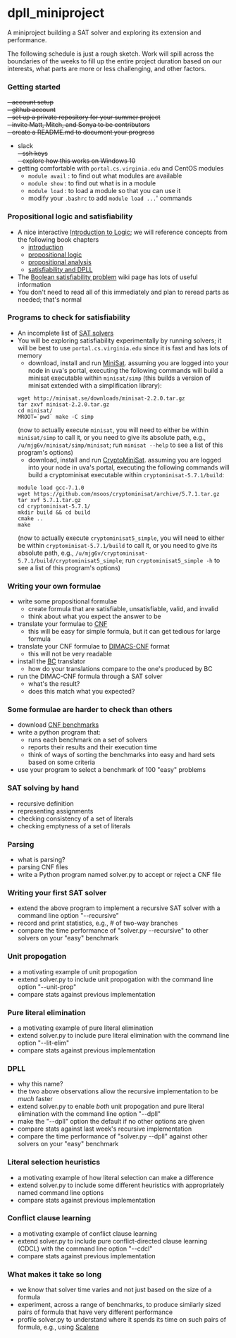 # dpll_miniproject
A miniproject building a SAT solver and exploring its extension and performance.

The following schedule is just a rough sketch.  Work will spill across the boundaries of the weeks to fill up the entire project duration based on our interests, what parts are more or less challenging, and other factors.  

### Getting started
   ~~- account setup~~  
   ~~- github account~~  
   ~~- set up a private repository for your summer project~~   
   ~~- invite Matt, Mitch, and Sonya to be contributors~~   
   ~~- create a README.md to document your progress~~ 
   - slack  
 ~~- ssh keys~~   
    ~~- explore how this works on Windows 10~~
   - getting comfortable with `portal.cs.virginia.edu` and CentOS modules
     - `module avail` : to find out what modules are available
     - `module show` : to find out what is in a module
     - `module load` : to load a module so that you can use it
     - modify your `.bashrc` to add `module load ...`' commands

### Propositional logic and satisfiability
   - A nice interactive [Introduction to Logic](http://intrologic.stanford.edu/public/index.php); we will reference concepts from the following book chapters 
     - [introduction](http://intrologic.stanford.edu/chapters/chapter_01.html) 
     - [propositional logic](http://intrologic.stanford.edu/chapters/chapter_02.html) 
     - [propositional analysis](http://intrologic.stanford.edu/chapters/chapter_03.html) 
     - [satisfiability and DPLL](http://intrologic.stanford.edu/extras/satisfiability.html) 
   - The [Boolean satisfiability problem](https://en.wikipedia.org/wiki/Boolean_satisfiability_problem) wiki page has lots of useful information
   - You don't need to read all of this immediately and plan to reread parts as needed; that's normal

### Programs to check for satisfiability
   - An incomplete list of [SAT solvers](https://en.wikipedia.org/wiki/Boolean_satisfiability_problem#Offline_SAT_solvers)
   - You will be exploring satisfiability experimentally by running solvers; it will be best to use `portal.cs.virginia.edu` since it is fast and has lots of memory 
     - download, install and run [MiniSat](http://minisat.se/). assuming you are logged into your node in uva's portal, executing the following commands will build a minisat executable within `minisat/simp` (this builds a version of minisat extended with a simplification library):
     ```
     wget http://minisat.se/downloads/minisat-2.2.0.tar.gz
     tar zxvf minisat-2.2.0.tar.gz
     cd minisat/
     MROOT=`pwd` make -C simp
     ```
     (now to actually execute `minisat`, you will need to either be within `minisat/simp` to call it, or you need to give its absolute path, e.g., `/u/mjg6v/minisat/simp/minisat`; run `minisat --help` to see a list of this program's options)
     - download, install and run [CryptoMiniSat](https://msoos.github.io/cryptominisat_web/). assuming you are logged into your node in uva's portal, executing the following commands will build a cryptominisat executable within `cryptominisat-5.7.1/build`:
     ```
     module load gcc-7.1.0
     wget https://github.com/msoos/cryptominisat/archive/5.7.1.tar.gz
     tar xvf 5.7.1.tar.gz
     cd cryptominisat-5.7.1/
     mkdir build && cd build
     cmake ..
     make
     ```
     (now to actually execute `cryptominisat5_simple`, you will need to either be within `cryptominisat-5.7.1/build` to call it, or you need to give its absolute path, e.g., `/u/mjg6v/cryptominisat-5.7.1/build/cryptominisat5_simple`; run `cryptominisat5_simple -h` to see a list of this program's options)

### Writing your own formulae 
- write some propositional formulae 
  - create formula that are satisfiable, unsatisfiable, valid, and invalid
  - think about what you expect the answer to be 
- translate your formulae to [CNF](https://en.wikipedia.org/wiki/Conjunctive_normal_form)
  - this will be easy for simple formula, but it can get tedious for large formula
- translate your CNF formulae to [DIMACS-CNF](https://en.wikipedia.org/wiki/Boolean_satisfiability_problem#SAT_problem_format) format
  - this will not be very readable
- install the [BC](http://users.ics.aalto.fi/tjunttil/bcsat/) translator
  - how do your translations compare to the one's produced by BC
- run the DIMAC-CNF formula through a SAT solver
  - what's the result?
  - does this match what you expected?

### Some formulae are harder to check than others
- download [CNF benchmarks](http://sat-race-2019.ciirc.cvut.cz/index.php?cat=downloads)
- write a python program that: 
  - runs each benchmark on a set of solvers
  - reports their results and their execution time
  - think of ways of sorting the benchmarks into easy and hard sets based on some criteria
- use your program to select a benchmark of 100 "easy" problems

### SAT solving by hand
- recursive definition
- representing assignments
- checking consistency of a set of literals
- checking emptyness of a set of literals

### Parsing
- what is parsing?
- parsing CNF files
- write a Python program named solver.py to accept or reject a CNF file

### Writing your first SAT solver
- extend the above program to implement a recursive SAT solver with a command line option "--recursive"
- record and print statistics, e.g., # of two-way branches
- compare the time performance of "solver.py --recursive" to other solvers on your "easy" benchmark

### Unit propogation
- a motivating example of unit propogation
- extend solver.py to include unit propogation with the command line option "--unit-prop"
- compare stats against previous implementation

### Pure literal elimination
- a motivating example of pure literal elimination
- extend solver.py to include pure literal elimination with the command line option "--lit-elim"
- compare stats against previous implementation

### DPLL
- why this name?
- the two above observations allow the recursive implementation to be *much* faster
- extend solver.py to enable *both* unit propogation and pure literal elimination with the command line option "--dpll"
- make the "--dpll" option the default if no other options are given
- compare stats against last week's recursive implementation
- compare the time performance of "solver.py --dpll" against other solvers on your "easy" benchmark

### Literal selection heuristics
- a motivating example of how literal selection can make a difference
- extend solver.py to include some different heuristics with appropriately named command line options
- compare stats against previous implementation

### Conflict clause learning
- a motivating example of conflict clause learning
- extend solver.py to include pure conflict-directed clause learning (CDCL) with the command line option "--cdcl"
- compare stats against previous implementation

### What makes it take so long
- we know that solver time varies and not just based on the size of a formula
- experiment, across a range of benchmarks, to produce similarly sized pairs of formula that have very different performance
- profile solver.py to understand where it spends its time on such pairs of formula, e.g., using [Scalene](https://github.com/emeryberger/scalene)
